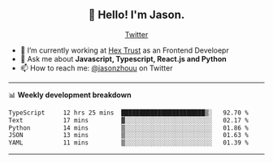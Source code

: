 <h2 align="center">👋 Hello! I'm Jason.</h2>
<p align="center">
  <a href="https://twitter.com/jasonzhouu">Twitter</a>
</p>


- 🔭 I’m currently working at [Hex Trust](https://hextrust.com/) as an Frontend Develoepr
- 💬 Ask me about **Javascript, Typescript, React.js and Python**
- 📫 How to reach me: [@jasonzhouu](https://twitter.com/jasonzhouu) on Twitter

-------

📊 **Weekly development breakdown**
<!--START_SECTION:waka-->

```txt
TypeScript     12 hrs 25 mins  ███████████████████████▒░   92.70 %
Text           17 mins         ▓░░░░░░░░░░░░░░░░░░░░░░░░   02.17 %
Python         14 mins         ▒░░░░░░░░░░░░░░░░░░░░░░░░   01.86 %
JSON           13 mins         ▒░░░░░░░░░░░░░░░░░░░░░░░░   01.63 %
YAML           11 mins         ▒░░░░░░░░░░░░░░░░░░░░░░░░   01.39 %
```

<!--END_SECTION:waka-->

-------
